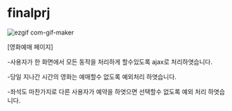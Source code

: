 # finalprj

![ezgif com-gif-maker](https://user-images.githubusercontent.com/65701774/166902472-c41d4c1e-51e2-421a-ba67-119f267aebef.gif)


[영화예매 페이지]




-사용자가 한 화면에서 모든 동작을 처리하게 할수있도록 ajax로 처리하엿습니다.


-당일 지나간 시간의 영화는 예매할수 없도록 예외처리 하엿습니다.


-좌석도 마찬가지로 다른 사용자가 예약을 하엿으면 선택할수 없도록 예외 처리 하엿습니다.

